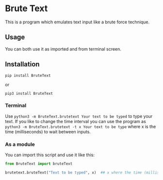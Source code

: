 # Brute Text
This is a program which emulates text input like a brute force technique.

## Usage
You can both use it as imported and from terminal screen.

## Installation
```
pip install BruteText
```

or 

```
pip3 install BruteText
```

### Terminal
Use `python3 -m BruteText.brutetext Your text to be typed` to type your text. If you like to change the time interval you can use the program as `python3 -m BruteText.brutetext -t x Your text to be type` where x is the time (milliseconds) to wait between inputs.

### As a module
You can import this script and use it like this:
```py
from BruteText import bruteText

brutetext.bruteText("Text to be typed", x)  ## x where the time (milliseconds) between inputs.
```
